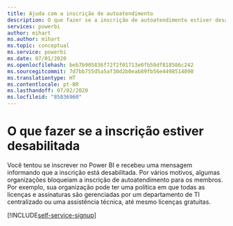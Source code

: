 ```yaml
---
title: Ajuda com a inscrição de autoatendimento
description: O que fazer se a inscrição de autoatendimento estiver desabilitada. Não é possível inscrever-se para o serviço do Power BI.
services: powerbi
author: mihart
ms.author: mihart
ms.topic: conceptual
ms.service: powerbi
ms.date: 07/01/2020
ms.openlocfilehash: beb7b905836f72f2f01713e0fb50df818586c242
ms.sourcegitcommit: 7d7bb755d5a5af30d2b0eab89fb56e4498514890
ms.translationtype: HT
ms.contentlocale: pt-BR
ms.lasthandoff: 07/02/2020
ms.locfileid: "85836960"
---
```

# <a name="what-to-do-if-sign-up-is-disabled"></a>O que fazer se a inscrição estiver desabilitada

Você tentou se inscrever no Power BI e recebeu uma mensagem informando que a inscrição está desabilitada. Por vários motivos, algumas organizações bloqueiam a inscrição de autoatendimento para os membros.  Por exemplo, sua organização pode ter uma política em que todas as licenças e assinaturas são gerenciadas por um departamento de TI centralizado ou uma assistência técnica, até mesmo licenças gratuitas. 

[!INCLUDE[self-service-signup](../includes/self-service-signup-help.md)]